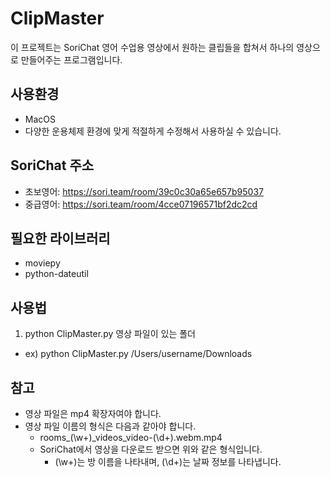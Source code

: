 # ClipMaster
이 프로젝트는 SoriChat 영어 수업용 영상에서 원하는 클립들을 합쳐서 하나의 영상으로 만들어주는 프로그램입니다.

## 사용환경
- MacOS
- 다양한 운용체제 환경에 맞게 적절하게 수정해서 사용하실 수 있습니다.

## SoriChat 주소
- 초보영어: https://sori.team/room/39c0c30a65e657b95037
- 중급영어: https://sori.team/room/4cce07196571bf2dc2cd

## 필요한 라이브러리
- moviepy
- python-dateutil

## 사용법
1. python ClipMaster.py 영상 파일이 있는 폴더 
  - ex) python ClipMaster.py /Users/username/Downloads

## 참고
- 영상 파일은 mp4 확장자여야 합니다.
- 영상 파일 이름의 형식은 다음과 같아야 합니다.
  - rooms_(\w+)_videos_video-(\d+)\.webm\.mp4
  - SoriChat에서 영상을 다운로드 받으면 위와 같은 형식입니다.
    - (\w+)는 방 이름을 나타내며, (\d+)는 날짜 정보를 나타냅니다.

